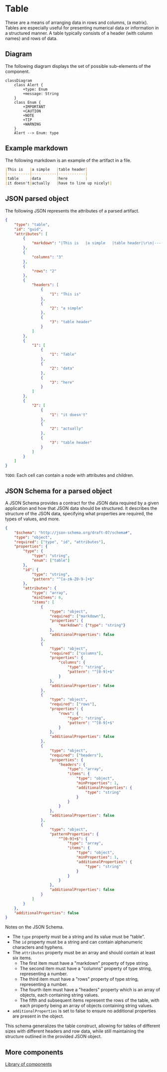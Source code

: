 # Table

These are a means of arranging data in rows and columns, (a matrix). Tables are especially useful for presenting numerical data or information in a structured manner. A table typically consists of a header (with column names) and rows of data.

## Diagram

The following diagram displays the set of possible sub-elements of the component.

```mermaid
classDiagram
    class Alert {
        +type: Enum
        +message: String
    }
    class Enum {
        +IMPORTANT
        +CAUTION
        +NOTE
        +TIP
        +WARNING
    }
    Alert --> Enum: type
```

## Example markdown

The following markdown is an example of the artifact in a file.

```md
|This is   |a simple   |table header|
|----------|-----------|------------|
|table     |data       |here        |
|it doesn't|actually   |have to line up nicely!|
```

## JSON parsed object

The following JSON represents the attributes of a parsed artifact.

```json
{
    "type": "table",
    "id": "guid",
    "attributes": [
        {
            "markdown": "|This is   |a simple   |table header|\r\n|----------|-----------|------------|\r\n|table     |data       |here        |\r\n|it doesn't|actually   |have to line up nicely!|"
        },
        {
            "columns": "3"
        },
        {
            "rows": "2"
        },
        {
            "headers": [
                {
                    "1": "This is"
                },
                {
                    "2": "a simple"
                },
                {
                    "3": "table header"
                }
            ]
        },
        {
            "1": [
                {
                    "1": "Table"
                },
                {
                    "2": "data"
                },
                {
                    "3": "here"
                }
            ]
        },
        {
            "2": [
                {
                    "1": "it doesn't"
                },
                {
                    "2": "actually"
                },
                {
                    "3": "table header"
                }
            ]
        }
    ]
}
```

`TODO`: Each cell can contain a node with attributes and children.

## JSON Schema for a parsed object

A JSON Schema provides a contract for the JSON data required by a given application and how that JSON data should be structured. It describes the structure of the JSON data, specifying what properties are required, the types of values, and more.

```json
{
    "$schema": "http://json-schema.org/draft-07/schema#",
    "type": "object",
    "required": ["type", "id", "attributes"],
    "properties": {
        "type": {
            "type": "string",
            "enum": ["table"]
        },
        "id": {
            "type": "string",
            "pattern": "^[a-zA-Z0-9-]+$"
        },
        "attributes": {
            "type": "array",
            "minItems": 6,
            "items": [
                {
                    "type": "object",
                    "required": ["markdown"],
                    "properties": {
                        "markdown": {"type": "string"}
                    },
                    "additionalProperties": false
                },
                {
                    "type": "object",
                    "required": ["columns"],
                    "properties": {
                        "columns": {
                            "type": "string",
                            "pattern": "^[0-9]+$"
                        }
                    },
                    "additionalProperties": false
                },
                {
                    "type": "object",
                    "required": ["rows"],
                    "properties": {
                        "rows": {
                            "type": "string",
                            "pattern": "^[0-9]+$"
                        }
                    },
                    "additionalProperties": false
                },
                {
                    "type": "object",
                    "required": ["headers"],
                    "properties": {
                        "headers": {
                            "type": "array",
                            "items": {
                                "type": "object",
                                "minProperties": 1,
                                "additionalProperties": {
                                    "type": "string"
                                }
                            }
                        }
                    },
                    "additionalProperties": false
                },
                {
                    "type": "object",
                    "patternProperties": {
                        "^[0-9]+$": {
                            "type": "array",
                            "items": {
                                "type": "object",
                                "minProperties": 1,
                                "additionalProperties": {
                                    "type": "string"
                                }
                            }
                        }
                    },
                    "additionalProperties": false
                }
            ]
        }
    },
    "additionalProperties": false
}


```

Notes on the JSON Schema.

- The `type` property must be a string and its value must be "table".
- The `id` property must be a string and can contain alphanumeric characters and hyphens.
- The `attributes` property must be an array and should contain at least six items. 
  - The first item must have a "markdown" property of type string.
  - The second item must have a "columns" property of type string, representing a number.
  - The third item must have a "rows" property of type string, representing a number.
  - The fourth item must have a "headers" property which is an array of objects, each containing string values.
  - The fifth and subsequent items represent the rows of the table, with each property being an array of objects containing string values.
- `additionalProperties` is set to false to ensure no additional properties are present in the object.

This schema generalizes the table construct, allowing for tables of different sizes with different headers and row data, while still maintaining the structure outlined in the provided JSON object.

## More components

[Library of components](document-object-model.md#library-of-defined-components-in-the-ca-object-model)